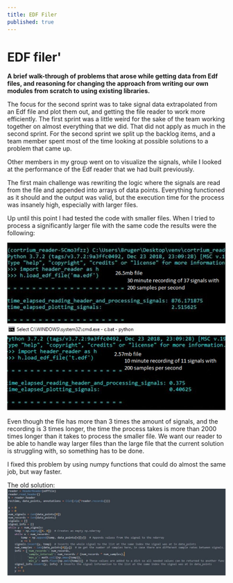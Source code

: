 ```yaml
---
title: EDF Filer
published: true
---
```


# [](#header-1)EDF filer'

**A brief walk-through of problems that arose while getting data from Edf files, and reasoning for changing the approach from writing our own modules from scratch to using existing libraries.**

The focus for the second sprint was to take signal data extrapolated from an Edf file and plot them out, and getting the file reader to work more efficiently. The first sprint was a little weird for the sake of the team working together on almost everything that we did. That did not apply as much in the second sprint. For the second sprint we split up the backlog items, and a team member spent most of the time looking at possible solutions to a problem that came up.

Other members in my group went on to visualize the signals, while I looked at the performance of the Edf reader that we had built previously.

The first main challenge was rewriting the logic where the signals are read from the file and appended into arrays of data points. Everything functioned as it should and the output was valid, but the execution time for the process was insanely high, especially with larger files.

Up until this point I had tested the code with smaller files. When I tried to process a significantly larger file with the same code the results were the following:

![EDF1](\assets\EDF1.jpg)


Even though the file has more than 3 times the amount of signals, and the recording is 3 times longer, the time the process takes is more than 2000 times longer than it takes to process the smaller file. We want our reader to be able to handle way larger files than the large file that the current solution is struggling with, so something has to be done.

I fixed this problem by using numpy functions that could do almost the same job, but way faster.

The old solution:
![EDF2](\assets\EDF2.jpg)




